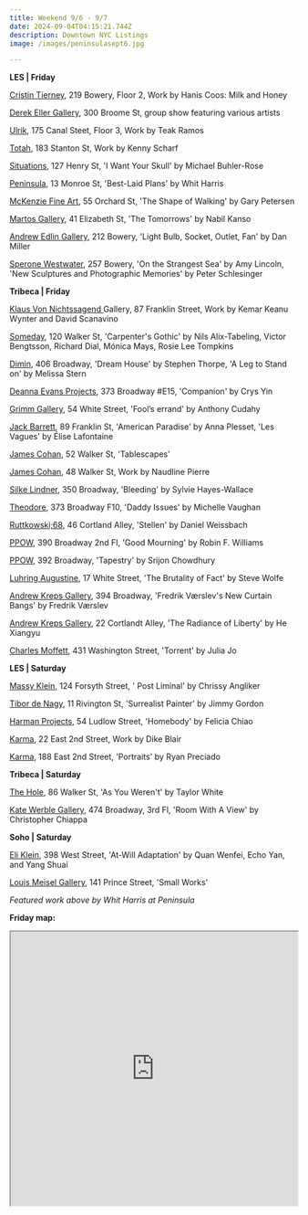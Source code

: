 ```yaml
---
title: Weekend 9/6 - 9/7
date: 2024-09-04T04:15:21.744Z
description: Downtown NYC Listings
image: /images/peninsulasept6.jpg

---
```

**L﻿ES | Friday**

[Cristin Tierney](https://www.cristintierney.com/exhibitions/95-sara-siestreem-hanis-coos-milk-and-honey/cover/), 219 Bowery, Floor 2, Work by Hanis Coos: Milk and Honey

[Derek Eller Gallery](https://www.derekeller.com/), 300 Broome St, group show featuring various artists

[Ulrik](https://ulrik.nyc/), 175 Canal Steet, Floor 3, Work by Teak Ramos

[Totah](https://www.davidtotah.com/), 183 Stanton St, Work by Kenny Scharf

[Situations](https://www.situations.us/current), 127 Henry St, 'I Want Your Skull' by Michael Buhler-Rose

[Peninsula](https://www.peninsulaartspace.com/), 13 Monroe St, 'Best-Laid Plans' by Whit Harris

[McKenzie Fine Art](http://www.mckenziefineart.com/), 55 Orchard St, 'The Shape of Walking' by Gary Petersen

[Martos Gallery](https://www.martosgallery.com/exhibitions/107-the-tomorrows-nabil-kanso/works/), 41 Elizabeth St, 'The Tomorrows' by Nabil Kanso

[Andrew Edlin Gallery](https://www.edlingallery.com/exhibitions/dan-miller-light-bulb-socket-outlet-fan), 212 Bowery, 'Light Bulb, Socket, Outlet, Fan' by Dan Miller

[Sperone Westwater](https://www.speronewestwater.com/), 257 Bowery, 'On the Strangest Sea' by Amy Lincoln, 'New Sculptures and Photographic Memories' by Peter Schlesinger

**T﻿ribeca | Friday**

[Klaus Von Nichtssagend ](https://klausgallery.com/exhibition/kemar-keanu-wynter-2024-09-6/)Gallery, 87 Franklin Street, Work by Kemar Keanu Wynter and David Scanavino

[Someday](https://somedaygallery.com/soon), 120 Walker St, 'Carpenter's Gothic' by Nils Alix-Tabeling, Victor Bengtsson, Richard Dial, Mónica Mays, Rosie Lee Tompkins

[Dimin](https://www.dimin.nyc/), 406 Broadway, 'Dream House' by Stephen Thorpe, 'A Leg to Stand on' by Melissa Stern

[Deanna Evans Projects](https://www.deannaevansprojects.com/), 373 Broadway #E15, 'Companion' by Crys Yin

[Grimm Gallery](https://grimmgallery.com/exhibitions/295-anthony-cudahy-fool-s-errand/), 54 White Street, 'Fool’s errand' by Anthony Cudahy

[Jack Barrett](https://www.jackbarrettgallery.com/exhibitions), 89 Franklin St, 'American Paradise' by Anna Plesset, 'Les Vagues' by Élise Lafontaine

[James Cohan](https://www.jamescohan.com/exhibitions/tablescapes), 52 Walker St, 'Tablescapes' 

[James Cohan](https://www.jamescohan.com/exhibitions), 48 Walker St, Work by Naudline Pierre

[Silke Lindner](https://www.silkelindner.com/), 350 Broadway, 'Bleeding' by Sylvie Hayes-Wallace

[Theodore](https://www.theodoreart.com/future), 373 Broadway F10, 'Daddy Issues' by Michelle Vaughan

[Ruttkowski;68](https://www.ruttkowski68.com/exhibition/stellen-2/), 46 Cortland Alley, 'Stellen' by Daniel Weissbach

[PPOW](https://www.ppowgallery.com/exhibitions), 390 Broadway 2nd Fl, 'Good Mourning' by Robin F. Williams

[P﻿POW](https://www.ppowgallery.com/exhibitions), 392 Broadway, 'Tapestry' by Srijon Chowdhury

[Luhring Augustine](https://www.luhringaugustine.com/exhibitions/steve-wolfe6), 17 White Street, 'The Brutality of Fact' by Steve Wolfe

[Andrew Kreps Gallery](http://www.andrewkreps.com/exhibitions/fredrik-vaerslev5), 394 Broadway, 'Fredrik Værslev's New Curtain Bangs' by Fredrik Værslev

[Andrew Kreps Gallery](http://www.andrewkreps.com/exhibitions/he-xiangyu2), 22 Cortlandt Alley, 'The Radiance of Liberty' by He Xiangyu

[Charles Moffett](https://charlesmoffett.com/exhibitions/92-julia-jo-torrent/), 431 Washington Street, 'Torrent' by Julia Jo

**L﻿ES | Saturday**

[Massy Klein](https://www.masseyklein.com/exhibitions/74-chrissy-angliker-post-liminal/), 124 Forsyth Street, ' Post Liminal' by Chrissy Angliker

[Tibor de Nagy](https://www.tibordenagy.com/), 11 Rivington St, 'Surrealist Painter' by Jimmy Gordon

[Harman Projects](https://www.harmanprojects.com/exhibitions/74-felicia-chiao-homebody/), 54 Ludlow Street, 'Homebody' by Felicia Chiao

[Karma](https://karmakarma.org/exhibitions/dike-blair-ny-2024/), 22 East 2nd Street, Work by Dike Blair

[K﻿arma](https://karmakarma.org/exhibitions/ryan-preciado-ny-2024/), 188 East 2nd Street, 'Portraits' by Ryan Preciado

**T﻿ribeca | Saturday**

[The Hole](https://thehole.com/exhibitions/taylor-white-as-you-weren-t), 86 Walker St, 'As You Weren't' by Taylor White

[Kate Werble Gallery](https://www.katewerblegallery.com/), 474 Broadway, 3rd Fl, 'Room With A View' by Christopher Chiappa

**S﻿oho | Saturday**

[Eli Klein](https://www.galleryek.com/exhibitions/at-will-adaptation), 398 West Street, 'At-Will Adaptation' by Quan Wenfei, Echo Yan, and Yang Shuai

[Louis Meisel Gallery](https://www.meiselgallery.com/exhibition/small-works/), 141 Prince Street, 'Small Works' 

*F﻿eatured work above by* *Whit Harris at Peninsula*

**F﻿riday map:**

<iframe src="https://www.google.com/maps/d/u/1/embed?mid=11b2v4WIJ6h4tHUbL033vtB4cc9kFIEk&ehbc=2E312F" width="100%" height="480"></iframe>